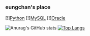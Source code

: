 ### eungchan's place

<!--
**yeschan119/yeschan119** is a ✨ _special_ ✨ repository because its `README.md` (this file) appears on your GitHub profile.

Here are some ideas to get you started:

- 🔭 I’m currently working on ...
- 🌱 I’m currently learning ...
- 👯 I’m looking to collaborate on ...
- 🤔 I’m looking for help with ...
- 💬 Ask me about ...
- 📫 How to reach me: ...
- 😄 Pronouns: ...
- ⚡ Fun fact: ...
-->
[!][Python](<img src="https://img.shields.io/badge/Python-white?style=plastic&logo=Python&logoColor=3776AB"/>)
[!][MySQL](<img src="https://img.shields.io/badge/MySQL-4169E1?style=plastic&logo=MySQL&logoColor=4479A1"/>)
[!][Oracle](<img src="https://img.shields.io/badge/Oracle-000000?style=plastic&logo=Oracle&logoColor=F80000"/>)
<br/>

![Anurag's GitHub stats](https://github-readme-stats.vercel.app/api?username=yeschan119&show_icons=true&theme=radical)
[![Top Langs](https://github-readme-stats.vercel.app/api/top-langs/?username=yeschan119)](https://github.com/anuraghazra/github-readme-stats)
